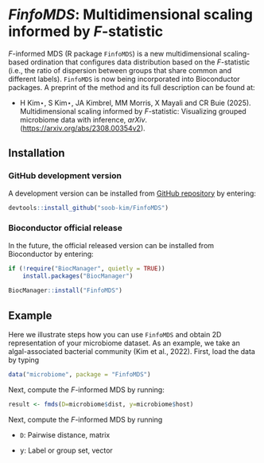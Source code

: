 
# *FinfoMDS*: Multidimensional scaling informed by *F*-statistic

*F*-informed MDS (R package `FinfoMDS`) is a new multidimensional
scaling-based ordination that configures data distribution based on the
*F*-statistic (i.e., the ratio of dispersion between groups that share
common and different labels). `FinfoMDS` is now being incorporated into
Bioconductor packages. A preprint of the method and its full description
can be found at:

- H Kim⋆, S Kim⋆, JA Kimbrel, MM Morris, X Mayali and CR Buie (2025).
  Multidimensional scaling informed by *F*-statistic: Visualizing
  grouped microbiome data with inference, *arXiv*.
  (<https://arxiv.org/abs/2308.00354v2>).

## Installation

### GitHub development version

A development version can be installed from [GitHub
repository](https://github.com/soob-kim/fmds) by entering:

``` r
devtools::install_github("soob-kim/FinfoMDS")
```

### Bioconductor official release

In the future, the official released version can be installed from
Bioconductor by entering:

``` r
if (!require("BiocManager", quietly = TRUE))
    install.packages("BiocManager")
    
BiocManager::install("FinfoMDS")
```

## Example

Here we illustrate steps how you can use `FinfoMDS` and obtain 2D
representation of your microbiome dataset. As an example, we take an
algal-associated bacterial community (Kim et al., 2022). First, load the
data by typing

``` r
data("microbiome", package = "FinfoMDS")
```

Next, compute the *F*-informed MDS by running:

``` r
result <- fmds(D=microbiome$dist, y=microbiome$host)
```

Next, compute the *F*-informed MDS by running

- `D`: Pairwise distance, matrix

- y: Label or group set, vector
